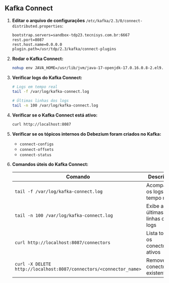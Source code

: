 ## Kafka Connect

1. **Editar o arquivo de configurações** `/etc/kafka/2.3/0/connect-distributed.properties`:

   ```bash
   bootstrap.servers=sandbox-tdp23.tecnisys.com.br:6667 
   rest.port=8087
   rest.host.name=0.0.0.0
   plugin.path=/usr/tdp/2.3/kafka/connect-plugins
   ```

2. **Rodar o Kafka Connect:**

   ```bash
   nohup env JAVA_HOME=/usr/lib/jvm/java-17-openjdk-17.0.16.0.8-2.el9.x86_64 PATH=$JAVA_HOME/bin:$PATH /usr/tdp/2.3/kafka/bin/connect-distributed.sh /etc/kafka/2.3/0/connect-distributed.properties > /var/log/kafka-connect.log 2>&1 &
   ```

3. **Verificar logs do Kafka Connect:**

   ```bash
   # Logs em tempo real
   tail -f /var/log/kafka-connect.log

   # Últimas linhas dos logs
   tail -n 100 /var/log/kafka-connect.log
   ```

4. **Verificar se o Kafka Connect está ativo:**

   ```bash
   curl http://localhost:8087
   ```

5. **Verificar se os tópicos internos do Debezium foram criados no Kafka:**

   * `connect-configs`
   * `connect-offsets`
   * `connect-status`

6. **Comandos úteis do Kafka Connect:**

   | Comando                                                            | Descrição                        |
   | ------------------------------------------------------------------ | -------------------------------- |
   | `tail -f /var/log/kafka-connect.log`                               | Acompanha os logs em tempo real  |
   | `tail -n 100 /var/log/kafka-connect.log`                           | Exibe as últimas linhas dos logs |
   | `curl http://localhost:8087/connectors`                            | Lista todos os conectores ativos |
   | `curl -X DELETE http://localhost:8087/connectors/<connector_name>` | Remove um conector existente     |
